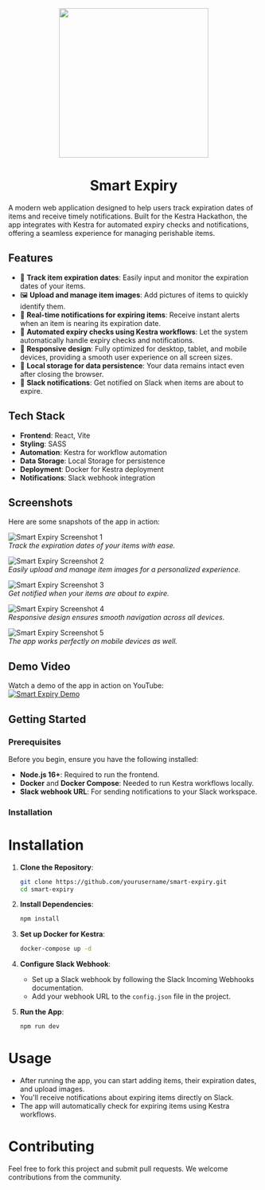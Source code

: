 <div align="center">

<img src="./public/Logo.png" width="300" height="300">

# Smart Expiry

</div>

A modern web application designed to help users track expiration dates of items and receive timely notifications. Built for the Kestra Hackathon, the app integrates with Kestra for automated expiry checks and notifications, offering a seamless experience for managing perishable items.

## Features

- 📅 **Track item expiration dates**: Easily input and monitor the expiration dates of your items.
- 🖼️ **Upload and manage item images**: Add pictures of items to quickly identify them.
- 🔔 **Real-time notifications for expiring items**: Receive instant alerts when an item is nearing its expiration date.
- 🤖 **Automated expiry checks using Kestra workflows**: Let the system automatically handle expiry checks and notifications.
- 📱 **Responsive design**: Fully optimized for desktop, tablet, and mobile devices, providing a smooth user experience on all screen sizes.
- 💾 **Local storage for data persistence**: Your data remains intact even after closing the browser.
- 📨 **Slack notifications**: Get notified on Slack when items are about to expire.

## Tech Stack

- **Frontend**: React, Vite
- **Styling**: SASS
- **Automation**: Kestra for workflow automation
- **Data Storage**: Local Storage for persistence
- **Deployment**: Docker for Kestra deployment
- **Notifications**: Slack webhook integration

## Screenshots

Here are some snapshots of the app in action:

![Smart Expiry Screenshot 1](./public/Screenshot%202024-12-01%20232611.png)  
*Track the expiration dates of your items with ease.*

![Smart Expiry Screenshot 2](./public/Screenshot%202024-12-01%20232627.png)  
*Easily upload and manage item images for a personalized experience.*

![Smart Expiry Screenshot 3](./public/Screenshot%202024-12-01%20232640.png)  
*Get notified when your items are about to expire.*

![Smart Expiry Screenshot 4](./public/Screenshot%202024-12-01%20232739.png)  
*Responsive design ensures smooth navigation across all devices.*

![Smart Expiry Screenshot 5](./public/Screenshot%202024-12-01%20232814.png)  
*The app works perfectly on mobile devices as well.*

## Demo Video

Watch a demo of the app in action on YouTube:  
[![Smart Expiry Demo](https://img.youtube.com/vi/kFwUqLk6Gy4/0.jpg)](https://youtu.be/kFwUqLk6Gy4)

## Getting Started

### Prerequisites

Before you begin, ensure you have the following installed:

- **Node.js 16+**: Required to run the frontend.
- **Docker** and **Docker Compose**: Needed to run Kestra workflows locally.
- **Slack webhook URL**: For sending notifications to your Slack workspace.

### Installation

# Installation

1. **Clone the Repository**:
    ```bash
    git clone https://github.com/yourusername/smart-expiry.git
    cd smart-expiry
    ```

2. **Install Dependencies**:
    ```bash
    npm install
    ```

3. **Set up Docker for Kestra**:
    ```bash
    docker-compose up -d
    ```

4. **Configure Slack Webhook**:
    - Set up a Slack webhook by following the Slack Incoming Webhooks documentation.
    - Add your webhook URL to the `config.json` file in the project.

5. **Run the App**:
    ```bash
    npm run dev
    ```

# Usage
- After running the app, you can start adding items, their expiration dates, and upload images.
- You'll receive notifications about expiring items directly on Slack.
- The app will automatically check for expiring items using Kestra workflows.

# Contributing
Feel free to fork this project and submit pull requests. We welcome contributions from the community.
